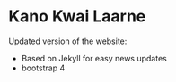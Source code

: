 # Kano Kwai Laarne
Updated version of the website:
- Based on Jekyll for easy news updates
- bootstrap 4